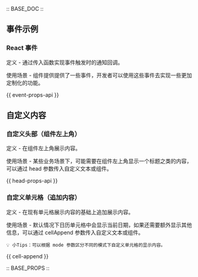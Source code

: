 :: BASE_DOC ::

## 事件示例

### React 事件

定义 - 通过传入函数实现事件触发时的通知回调。

使用场景 - 组件提供提供了一些事件，开发者可以使用这些事件去实现一些更加定制化的功能。

{{ event-props-api }}

## 自定义内容

### 自定义头部（组件左上角）

定义 - 在组件左上角展示内容。

使用场景 - 某些业务场景下，可能需要在组件左上角显示一个标题之类的内容，可以通过 head 参数传入自定义文本或组件。

{{ head-props-api }}

### 自定义单元格（追加内容）

定义 - 在现有单元格展示内容的基础上追加展示内容。

使用场景 - 默认情况下日历单元格中会显示当前日期，如果还需要额外显示其他信息，可以通过 cellAppend 参数传入自定义文本或组件。

```
💡 小Tips：可以根据 mode 参数区分不同的模式下自定义单元格的显示内容。
```

{{ cell-append }}

:: BASE_PROPS ::
